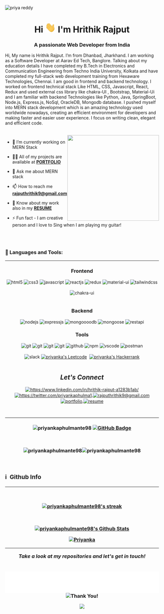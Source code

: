 <!----------------------------------- Heading Section ------------------------------------>

<img  src="https://camo.githubusercontent.com/fe036730cd3a294b1009c646183c70bbf1d2d17f2c03490f13e6d00dfe96ec78/68747470733a2f2f64657a696e65627261696e7a2e636f6d2f696d616765732f7765622d64657369676e2d6769662e676966" alt="priya reddy" />
<h1 align="center">
    Hi
    <img src="https://raw.githubusercontent.com/ABSphreak/ABSphreak/master/gifs/Hi.gif" width="35">
    I'm Hrithik Rajput
    <h3 align="center">A passionate Web Developer from India</h3>
</h1> 



<!----------------------------------- About Section ---------------------------->

<p>Hi, My name is Hrithik Rajput. I’m from Dhanbad, Jharkhand. I am working as a Software Developer at Aarav Ed Tech, Banglore.
Talking about my education details I have completed my B.Tech in Electronics and Communication Engineering from Techno India University, Kolkata and have completed my full-stack web development training from Hexaware Technologies, Chennai.
I am good in frontend and backend technology. I worked on frontend technical stack Like  HTML, CSS, Javascript, React, Redux and used external css library like chakra-UI , Bootstrap, Material-Ui and I am familiar with backend Technologies like Python, Java, SpringBoot, Node.js, Express.js, NoSql, OracleDB,  Mongodb database. I pushed myself into MERN stack development which is an amazing technology used worldwide nowadays, creating an efficient environment for developers and making faster and easier user experience. I focus on writing clean, elegant and efficient code.</p>
<br>

<img src="https://camo.githubusercontent.com/b0476e711d948b5db51678ba19f80da25ccc88d5893852563e216ad833cbeb55/68747470733a2f2f63646e2e66696c65737461636b636f6e74656e742e636f6d2f6566625352313868543575524b756f307a6f4d41" width="300" height="280" align="right" />


- 🔭 I’m currently working on MERN Stack

- 👨‍💻 All of my projects are available at <b><a href="https://priyankaphulmante98.github.io" target="_blank">PORTFOLIO</a></b>

- 💬 Ask me about MERN stack

- 📫 How to reach me <b>rajputhrithik9@gmail.com</b>

- 📄 Know about my work also in my <b><a href="https://drive.google.com/file/d/1vI6wwJxEwUK43JkBsGT2K7tkeNgCr0jZ/view?usp=sharing" target="_blank">RESUME</a></b>

- ⚡ Fun fact - I am creative person and I love to Sing when I am playing my guitar!

<br>
<!-----------------------------------------------technical tools---------------------------------------->
</br>

<h3> 🚀 Languages and Tools:</h3>
<hr />
<div align="center">
 
 <div align="center"><h3 align="center">Frontend</h3>
<img src="https://img.shields.io/badge/html5-%23E34F26.svg?style=for-the-badge&logo=html5&logoColor=white" align="center" alt="html5">
<img src = "https://img.shields.io/badge/css3-%231572B6.svg?style=for-the-badge&logo=css3&logoColor=white" align="center" alt="css3">
<img src ="https://img.shields.io/badge/javascript-%23323330.svg?style=for-the-badge&logo=javascript&logoColor=%23F7DF1E" align="center" alt="javascript">
<img src="https://img.shields.io/badge/React-20232A?style=for-the-badge&logo=react&logoColor=61DAFB"  align="center" alt="reactjs" />
<img src="https://img.shields.io/badge/Redux-593D88?style=for-the-badge&logo=redux&logoColor=white"  align="center" alt="redux" />
<img src="https://img.shields.io/badge/Material%20UI-007FFF?style=for-the-badge&logo=mui&logoColor=white"  align="center" alt="material-ui"/>
<img src = "https://img.shields.io/badge/tailwind css-%2338B2AC.svg?style=for-the-badge&logo=tailwind-css&logoColor=white" align="center" alt="tailwindcss"/>
<br/>
<br/>
  <img src = "https://img.shields.io/badge/chakra ui-%234ED1C5.svg?style=for-the-badge&logo=chakraui&logoColor=white" align="center" alt="chakra-ui"/>

  
</div>
 <br/>
 
  <div align="center"><h3 align="center">Backend</h3> 
<img src="https://img.shields.io/badge/Node.js-339933?style=for-the-badge&logo=nodedotjs&logoColor=white" align="center" alt="nodejs" />
<img src="https://img.shields.io/badge/Express.js-000000?style=for-the-badge&logo=express&logoColor=white" align="center" alt="expressjs"/>
<img src="https://img.shields.io/badge/MongoDB-4EA94B?style=for-the-badge&logo=mongodb&logoColor=white" align="center" alt="mongoooodb"/>
<img src="https://img.shields.io/badge/mongoose-%2300f.svg?style=for-the-badge&logo=fastify&logoColor=white" align="center" alt="mongoose"/>
<img src="https://img.shields.io/badge/rest api-%23000000.svg?style=for-the-badge&logo=flask&logoColor=white" align="center" alt="restapi"/>
 </div>
                                                                         
     
 <div align="center"><h3 align="center">Tools</h3> 
  <img src="https://img.shields.io/badge/heroku-%23430098.svg?style=for-the-badge&logo=heroku&logoColor=white" align="center" alt="git"/>
   <img src="https://img.shields.io/badge/netlify-%23000000.svg?style=for-the-badge&logo=netlify&logoColor=#00C7B7" align="center" alt="git"/>
   <img src="https://img.shields.io/badge/vercel-%23000000.svg?style=for-the-badge&logo=vercel&logoColor=whit" align="center" alt="git"/>
   <img src="https://img.shields.io/badge/Git-f44d27?style=for-the-badge&logo=git&logoColor=white"  align="center" alt="git"/>
   <img src="https://img.shields.io/badge/GitHub-100000?style=for-the-badge&logo=github&logoColor=white"  align="center" alt="github"/>
   <img src = "https://img.shields.io/badge/NPM-%23000000.svg?style=for-the-badge&logo=npm&logoColor=white" align="center" alt="npm">
   <img src="https://img.shields.io/badge/Visual%20Studio-5C2D91.svg?style=for-the-badge&logo=visual-studio&logoColor=white"  align="center" alt="vscode"/>
   <img src ="https://img.shields.io/badge/Postman-FF6C37?style=for-the-badge&logo=postman&logoColor=white" align="center" alt="postman">
     <br />
     <br />
   <img src="https://img.shields.io/badge/Slack-4A154B?style=for-the-badge&logo=slack&logoColor=white" align="center" alt="slack"/>
    <a href="https://leetcode.com/priyankaphulmante98">
    <img align="center" alt="priyanka's Leetcode" width="100px" src="https://cdn.icon-icons.com/icons2/2530/PNG/512/leetcode_button_icon_151892.png" /></a>&nbsp
    <a href="https://www.hackerrank.com/priyankaphulman1">
    <img align="center" alt="priyanka's Hackerrank" width="100px" src="https://cdn.icon-icons.com/icons2/2530/PNG/512/hackerrank_button_icon_151894.png" /></a>
</div>
  <br/>                                                                   

<!----------------------------------- Social Media Links Section ------------------------------------>
<div align="center">
<h2><i> Let's Connect</i></h2>
<p align="center">
    <a href="https://www.linkedin.com/in/hrithik-rajput-a1283b1ab/">
        <img align="center" src="https://img.shields.io/badge/LinkedIn-0077B5?style=for-the-badge&logo=linkedin&logoColor=white" alt="https://www.linkedin.com/in/hrithik-rajput-a1283b1ab/" />
    </a>
    <a href="https://twitter.com/priyankaphulma1">
        <img align="center" src="https://img.shields.io/badge/Twitter-1DA1F2?style=for-the-badge&logo=twitter&logoColor=white" alt="https://twitter.com/priyankaphulma1" />
    </a>
    <a title="rajputhrithik9@gmail.com" href="rajputhrithik9@gmail.com">
        <img align="center" src="https://img.shields.io/badge/Gmail-D14836?style=for-the-badge&logo=gmail&logoColor=white" 
           alt="rajputhrithik9@gmail.com"/>
    </a>
    <a href="https://priyankaphulmante98.github.io/"><img align="center" src="https://img.shields.io/badge/Portfolio-%23000000.svg?style=for-the-badge&logo=firefox&logoColor=#FF7139" 
          alt="portfolio"/>
    </a>
<a href="https://drive.google.com/file/d/1vI6wwJxEwUK43JkBsGT2K7tkeNgCr0jZ/view?usp=sharing" target="_blank"><img align="center" src="https://img.shields.io/badge/Resume-%2396060C.svg?style=for-the-badge&logo=packer&logoColor=white" alt="resume"/>
</a>
</p>
</div>
<br>

<hr />

<!------------------------------------- github status part -------------------------------->


<h3 align="left> 📊 My Github Stats</h3>
<br/>
<p align="center"> <img src="https://komarev.com/ghpvc/?username=priyankaphulmante98&label=Profile%20views&color=0e75b6&style=flat" alt="priyankaphulmante98" />
<a href="https://github.com/priyankaphulmante98?tab=followers"><img src="https://img.shields.io/github/followers/priyankaphulmante98?label=Followers&style=social" alt="GitHub Badge"></a>
</p>
  <br/>
  


<p>
<img align="center" src="https://github-readme-stats.vercel.app/api?username=priyankaphulmante98&count_private=true&show_icons=true&include_all_commits=true&hide=issues,contribs&border_radius=0&locale=en" alt="priyankaphulmante98" height="139"/><img align="center" src="https://github-readme-stats.vercel.app/api/top-langs/?username=priyankaphulmante98&layout=compact&border_radius=0" alt="priyankaphulmante98" height="139" />
</p>

<br/>

 <div align="left">
 <h3>ℹ️ &nbsp;Github Info</h3>
 <hr/>
 <!--     <p align="center">      
  <a href="https://github.com/priyankaphulmante98/github-readme-stats"><img alt="priya's Top Languages" src="https://github-readme-stats.vercel.app/api/top-langs/?username=priyankaphulmante98&langs_count=8&count_private=true&layout=compact&theme=react&hide_border=true&bg_color=0D1117" /></a>
      </p>       -->
     <br/>
   <p align="center">
    <a href="https://github.com/priyankaphulmante98/github-readme-streak-stats">
        <img title="🔥 Get streak stats for your profile at git.io/streak-stats" alt="priyankaphulmante98's streak" src="https://github-readme-streak-stats.herokuapp.com/?user=priyankaphulmante98&theme=black-ice&hide_border=true&stroke=0000&background=060A0CD0"/>
    </a>
</p>                                                                                                                                              

  <br/>
     <p align="center" padding="1rem">                                                                                                 
    <a href="https://github-stats-alpha.vercel.app/api?username=priyankaphulmante1998"><img alt="priyankaphulmante98's Github Stats" src="https://github-stats-alpha.vercel.app/api?username=priyankaphulmante98" /></a>
    </p>                        

<!-- 
<p align="center"<a href="#"><img alt="Priyanka" src="https://activity-graph.herokuapp.com/graph?username=priyankaphulmante98&bg_color=0D1117&color=e05397&line=e05397&point=FFFFFF&hide_border=true&" /></a></p> -->

<p align="center"> <a href="https://github.com/priyankaphulmante98"><img src="https://github-profile-trophy.vercel.app/?username=priyankaphulmante98&margin-w=5&theme=radical" alt="Priyanka" /></a> </p>



 </div>

<!--------------------------------------------------------- thanks-part ------------------------------------------------------->

 <hr>
                                                                                                         
<p align="center">
    <i>Take a look at my repositories and let's get in touch!</i><br><br>
    <code>
<a target="_blank" rel="noopener noreferrer" href="https://github.com/Kushal997-das/Kushal997-das/blob/master/Profile%20generator/marquee.svg"><img align="center" height="70" alt="Thanks" width="100%" src="https://github.com/Kushal997-das/Kushal997-das/raw/master/Profile%20generator/marquee.svg" style="max-width: 100%;"></a>
</code>
   <img alt="Thank You!" title="Thank You" src="https://img.shields.io/badge/Thank-You-ff69b4.svg"/>
</p>
 <img  src="https://raw.githubusercontent.com/Trilokia/Trilokia/379277808c61ef204768a61bbc5d25bc7798ccf1/bottom_header.svg" />
